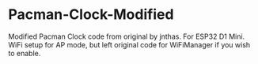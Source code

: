 # Pacman-Clock-Modified
Modified Pacman Clock code from original by jnthas.  For ESP32 D1 Mini.  WiFi setup for AP mode, but left original code for WiFiManager if you wish to enable. 
